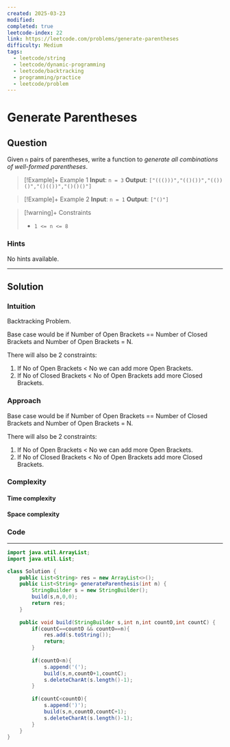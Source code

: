 ```yaml
---
created: 2025-03-23
modified: 
completed: true
leetcode-index: 22
link: https://leetcode.com/problems/generate-parentheses
difficulty: Medium
tags:
  - leetcode/string
  - leetcode/dynamic-programming
  - leetcode/backtracking
  - programming/practice
  - leetcode/problem
---
```

# Generate Parentheses

## Question
Given `n` pairs of parentheses, write a function to *generate all combinations of well-formed parentheses*.

 

>[!Example]+ Example 1
>**Input**: `n = 3`
>**Output**: `["((()))","(()())","(())()","()(())","()()()"]
`

>[!Example]+ Example 2
>**Input**: `n = 1`
>**Output**: `["()"]
`

>[!warning]+ Constraints
>- `1 <= n <= 8`
### Hints
No hints available.

---
## Solution

### Intuition
Backtracking Problem.

Base case would be if Number of Open Brackets == Number of Closed Brackets and Number of Open Brackets = N.

There will also be 2 constraints:
1. If No of Open Brackets < No we can add more Open Brackets.
2. If No of Closed Brackets < No of Open Brackets add more Closed Brackets.


### Approach
Base case would be if Number of Open Brackets == Number of Closed Brackets and Number of Open Brackets = N.

There will also be 2 constraints:
1. If No of Open Brackets < No we can add more Open Brackets.
2. If No of Closed Brackets < No of Open Brackets add more Closed Brackets.


### Complexity

#### Time complexity


#### Space complexity


### Code
---
```java
import java.util.ArrayList;
import java.util.List;

class Solution {
    public List<String> res = new ArrayList<>();
    public List<String> generateParenthesis(int n) {
        StringBuilder s = new StringBuilder();
        build(s,n,0,0);
        return res;
    }
    
    public void build(StringBuilder s,int n,int countO,int countC) {
        if(countC==countO && countO==n){
            res.add(s.toString());
            return;
        }
        
        if(countO<n){
            s.append('(');
            build(s,n,countO+1,countC);
            s.deleteCharAt(s.length()-1);
        }
        
        if(countC<countO){
            s.append(')');
            build(s,n,countO,countC+1);
            s.deleteCharAt(s.length()-1);
        }
    }
}
```